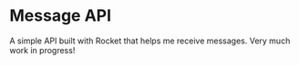 # Message API
A simple API built with Rocket that helps me receive messages.
Very much work in progress!
